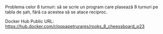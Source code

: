 Problema celor 8 turnuri: să se scrie un program care plasează 8 turnuri pe tabla de șah, fără
ca acestea să se atace reciproc.

Docker Hub Public URL: https://hub.docker.com/r/popapetrurares/rooks_8_cheessboard_p23
